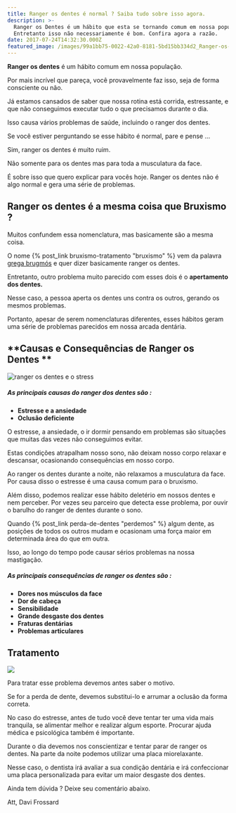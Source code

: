 ```yaml
---
title: Ranger os dentes é normal ? Saiba tudo sobre isso agora.
description: >-
  Ranger os Dentes é um hábito que esta se tornando comum em nossa população.
  Entretanto isso não necessariamente é bom. Confira agora a razão.
date: 2017-07-24T14:32:30.000Z
featured_image: /images/99a1bb75-0022-42a0-8181-5bd15bb334d2_Ranger-os-dentes-ansiedade.jpg
---
```


**Ranger os dentes** é um hábito comum em nossa população. 

Por mais incrível que pareça, você provavelmente faz isso, seja de forma consciente ou não. 

Já estamos cansados de saber que nossa rotina está corrida, estressante, e que não conseguimos executar tudo o que precisamos durante o dia. 

Isso causa vários problemas de saúde, incluindo o ranger dos dentes. 

Se você estiver perguntando se esse hábito é normal, pare e pense … 

Sim, ranger os dentes é muito ruim. 

Não somente para os dentes mas para toda a musculatura da face. 

É sobre isso que quero explicar para vocês hoje. Ranger os dentes não é algo normal e gera uma série de problemas.

**Ranger os dentes é a mesma coisa que Bruxismo ?**
---------------------------------------------------

Muitos confundem essa nomenclatura, mas basicamente são a mesma coisa. 

O nome {% post_link bruxismo-tratamento "bruxismo" %} vem da palavra [grega brugmós](https://pt.wikipedia.org/wiki/Bruxismo) e quer dizer basicamente ranger os dentes. 

Entretanto, outro problema muito parecido com esses dois é o **apertamento dos dentes.** 

Nesse caso, a pessoa aperta os dentes uns contra os outros, gerando os mesmos problemas. 

Portanto, apesar de serem nomenclaturas diferentes, esses hábitos geram uma série de problemas parecidos em nossa arcada dentária.

**Causas e Consequências de Ranger os Dentes **
-----------------------------------------------

![ranger os dentes e o stress](/images/047935d6-61aa-4c7d-a7d4-3939b748474d_ranger-os-dentes.jpg)

##### As principais causas do ranger dos dentes são :

*   **Estresse e a ansiedade**
*   **Oclusão deficiente**

O estresse, a ansiedade, o ir dormir pensando em problemas são situações que muitas das vezes não conseguimos evitar. 

Estas condições atrapalham nosso sono, não deixam nosso corpo relaxar e descansar, ocasionando consequências em nosso corpo. 

Ao ranger os dentes durante a noite, não relaxamos a musculatura da face. Por causa disso o estresse é uma causa comum para o bruxismo. 

Além disso, podemos realizar esse hábito deletério em nossos dentes e nem perceber. Por vezes seu parceiro que detecta esse problema, por ouvir o barulho do ranger de dentes durante o sono. 

Quando {% post_link perda-de-dentes "perdemos" %} algum dente, as posições de todos os outros mudam e ocasionam uma força maior em determinada área do que em outra. 

Isso, ao longo do tempo pode causar sérios problemas na nossa mastigação.

##### As principais consequências de ranger os dentes são :

*   **Dores nos músculos da face**
*   **Dor de cabeça**
*   **Sensibilidade**
*   **Grande desgaste dos dentes**
*   **Fraturas dentárias**
*   **Problemas articulares**

**Tratamento**
--------------

![](/images/afd49724-482c-48ee-b0d1-33a807558cf9_ranger-os-dentes-tratamento.jpg) 

Para tratar esse problema devemos antes saber o motivo. 

Se for a perda de dente, devemos substitui-lo e arrumar a oclusão da forma correta. 

No caso do estresse, antes de tudo você deve tentar ter uma vida mais tranquila, se alimentar melhor e realizar algum esporte. Procurar ajuda médica e psicológica também é importante. 

Durante o dia devemos nos conscientizar e tentar parar de ranger os dentes. Na parte da noite podemos utilizar uma placa miorelaxante. 

Nesse caso, o dentista irá avaliar a sua condição dentária e irá confeccionar uma placa personalizada para evitar um maior desgaste dos dentes.

Ainda tem dúvida ? Deixe seu comentário abaixo.

Att, Davi Frossard
